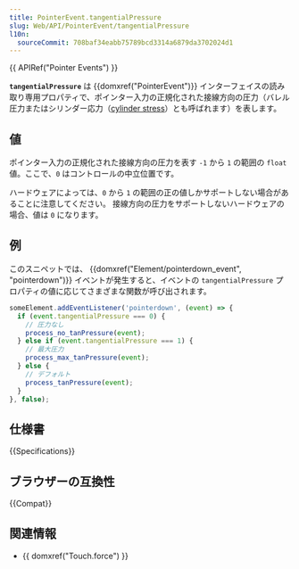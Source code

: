 ```yaml
---
title: PointerEvent.tangentialPressure
slug: Web/API/PointerEvent/tangentialPressure
l10n:
  sourceCommit: 708baf34eabb75789bcd3314a6879da3702024d1
---
```


{{ APIRef("Pointer Events") }}

**`tangentialPressure`** は {{domxref("PointerEvent")}} インターフェイスの読み取り専用プロパティで、ポインター入力の正規化された接線方向の圧力（バレル圧力またはシリンダー応力（[cylinder stress](https://en.wikipedia.org/wiki/Cylinder_stress)）とも呼ばれます）を表します。

## 値

ポインター入力の正規化された接線方向の圧力を表す `-1` から `1` の範囲の `float` 値。ここで、`0` はコントロールの中立位置です。

ハードウェアによっては、`0` から `1` の範囲の正の値しかサポートしない場合があることに注意してください。 接線方向の圧力をサポートしないハードウェアの場合、値は `0` になります。

## 例

このスニペットでは、 {{domxref("Element/pointerdown_event", "pointerdown")}} イベントが発生すると、イベントの `tangentialPressure` プロパティの値に応じてさまざまな関数が呼び出されます。

```js
someElement.addEventListener('pointerdown', (event) => {
  if (event.tangentialPressure === 0) {
    // 圧力なし
    process_no_tanPressure(event);
  } else if (event.tangentialPressure === 1) {
    // 最大圧力
    process_max_tanPressure(event);
  } else {
    // デフォルト
    process_tanPressure(event);
  }
}, false);
```

## 仕様書

{{Specifications}}

## ブラウザーの互換性

{{Compat}}

## 関連情報

- {{ domxref("Touch.force") }}
